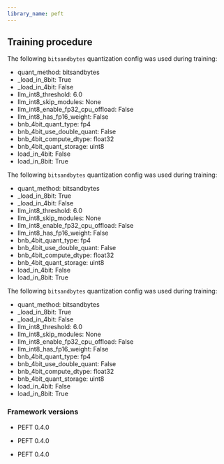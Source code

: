 ```yaml
---
library_name: peft
---
```

## Training procedure


The following `bitsandbytes` quantization config was used during training:
- quant_method: bitsandbytes
- _load_in_8bit: True
- _load_in_4bit: False
- llm_int8_threshold: 6.0
- llm_int8_skip_modules: None
- llm_int8_enable_fp32_cpu_offload: False
- llm_int8_has_fp16_weight: False
- bnb_4bit_quant_type: fp4
- bnb_4bit_use_double_quant: False
- bnb_4bit_compute_dtype: float32
- bnb_4bit_quant_storage: uint8
- load_in_4bit: False
- load_in_8bit: True

The following `bitsandbytes` quantization config was used during training:
- quant_method: bitsandbytes
- _load_in_8bit: True
- _load_in_4bit: False
- llm_int8_threshold: 6.0
- llm_int8_skip_modules: None
- llm_int8_enable_fp32_cpu_offload: False
- llm_int8_has_fp16_weight: False
- bnb_4bit_quant_type: fp4
- bnb_4bit_use_double_quant: False
- bnb_4bit_compute_dtype: float32
- bnb_4bit_quant_storage: uint8
- load_in_4bit: False
- load_in_8bit: True

The following `bitsandbytes` quantization config was used during training:
- quant_method: bitsandbytes
- _load_in_8bit: True
- _load_in_4bit: False
- llm_int8_threshold: 6.0
- llm_int8_skip_modules: None
- llm_int8_enable_fp32_cpu_offload: False
- llm_int8_has_fp16_weight: False
- bnb_4bit_quant_type: fp4
- bnb_4bit_use_double_quant: False
- bnb_4bit_compute_dtype: float32
- bnb_4bit_quant_storage: uint8
- load_in_4bit: False
- load_in_8bit: True
### Framework versions

- PEFT 0.4.0
- PEFT 0.4.0

- PEFT 0.4.0
